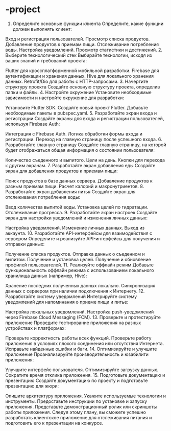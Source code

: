 # -project
1. Определите основные функции клиента
Определите, какие функции должен выполнять клиент:

Вход и регистрация пользователей.
Просмотр списка продуктов.
Добавление продуктов к приемам пищи.
Отслеживание потребления воды.
Настройка уведомлений.
Просмотр статистики и достижений.
2. Выберите технологический стек
Выбирайте технологии, исходя из ваших знаний и требований проекта:

Flutter для кроссплатформенной мобильной разработки.
Firebase для аутентификации и хранения данных.
Hive для локального хранения данных.
Retrofit/Dio для работы с HTTP-запросами.
3. Начертите структуру проекта
Создайте основную структуру проекта, определив папки и файлы.
4. Настройте окружение
Установите необходимые зависимости и настройте окружение для разработки:

Установите Flutter SDK.
Создайте новый проект Flutter.
Добавьте необходимые пакеты в pubspec.yaml.
5. Разработайте экран входа и регистрации
Создайте экраны для входа и регистрации пользователей, используя Firebase Auth:

Интеграция с Firebase Auth.
Логика обработки формы входа и регистрации.
Переход на главную страницу после успешного входа.
6. Разработайте главную страницу
Создайте главную страницу, на которой будет отображаться общая информация о состоянии пользователя:

Количество съеденного и выпитого.
Цели на день.
Кнопки для перехода к другим экранам.
7. Разработайте экран добавления еды
Создайте экран для добавления продуктов к приемам пищи:

Поиск продуктов в базе данных сервера.
Добавление продуктов к разным приемам пищи.
Расчет калорий и макронутриентов.
8. Разработайте экран добавления питья
Создайте экран для отслеживания потребления воды:

Ввод количества выпитой воды.
Установка целей по гидратации.
Отслеживание прогресса.
9. Разработайте экран настроек
Создайте экран для настройки уведомлений и изменения личных данных:

Настройка уведомлений.
Изменение личных данных.
Выход из аккаунта.
10. Разработайте API-интерфейсы для взаимодействия с сервером
Определите и реализуйте API-интерфейсы для получения и отправки данных:

Получение списка продуктов.
Отправка данных о съеденном и выпитом.
Получение и установка целей.
Получение и обновление профилей пользователей.
11. Реализуйте оффлайн режим
Добавьте функциональность оффлайн режима с использованием локального хранилища данных (например, Hive):

Хранение последних полученных данных локально.
Синхронизация данных с сервером при наличии подключения к Интернету.
12. Разработайте систему уведомлений
Интегрируйте систему уведомлений для напоминания о приеме пищи и питье:

Настройка локальных уведомлений.
Настройка push-уведомлений через Firebase Cloud Messaging (FCM).
13. Проверьте и протестируйте приложение
Проведите тестирование приложения на разных устройствах и платформах:

Проверьте корректность работы всех функций.
Проверьте работу приложения в условиях плохого соединения или отсутствия Интернета.
Исправьте найденные ошибки и баги.
14. Оптимизируйте и улучшите приложение
Проанализируйте производительность и юзабилити приложения:

Улучшите интерфейс пользователя.
Оптимизируйте загрузку данных.
Сократите время отклика приложения.
15. Подготовьте документацию и презентацию
Создайте документацию по проекту и подготовьте презентацию для жюри:

Опишите архитектуру приложения.
Укажите используемые технологии и инструменты.
Предоставьте инструкции по установке и запуску приложения.
Представьте демонстрационный ролик или скриншоты работы приложения.
Следуя этому плану, вы сможете успешно разработать клиентское приложение для отслеживания питания и подготовить его к презентации на конкурсе.
